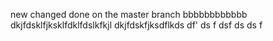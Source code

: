 new changed done on the master branch
bbbbbbbbbbbb
dkjfdsklfjksklfdklfdslkfkjl
dkjfdskfjksdflkds
df'
ds
f
dsf
ds
ds
f


